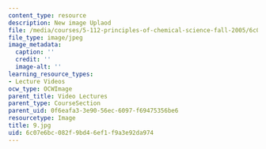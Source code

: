 ```yaml
---
content_type: resource
description: New image Uplaod
file: /media/courses/5-112-principles-of-chemical-science-fall-2005/6c07e6bc082f9bd46ef1f9a3e92da974_9.jpg
file_type: image/jpeg
image_metadata:
  caption: ''
  credit: ''
  image-alt: ''
learning_resource_types:
- Lecture Videos
ocw_type: OCWImage
parent_title: Video Lectures
parent_type: CourseSection
parent_uid: 0f6eafa3-3e90-56ec-6097-f69475356be6
resourcetype: Image
title: 9.jpg
uid: 6c07e6bc-082f-9bd4-6ef1-f9a3e92da974
---
```


